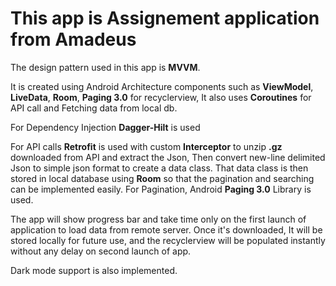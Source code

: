 # This app is Assignement application from Amadeus

The design pattern used in this app is **MVVM**. 

It is created using Android Architecture components such as **ViewModel**, **LiveData**, **Room**, **Paging 3.0** for recyclerview, It also uses **Coroutines** for API call and Fetching data from local db. 

For Dependency Injection **Dagger-Hilt** is used

For API calls **Retrofit** is used with custom **Interceptor** to unzip **.gz** downloaded from API and extract the Json, Then convert new-line delimited Json to simple json format to create a data class. That data class is then stored in local database using **Room** so that the pagination and searching can be implemented easily. For Pagination, Android **Paging 3.0** Library is used. 

The app will show progress bar and take time only on the first launch of application to load data from remote server. Once it's downloaded, It will be stored locally for future use, and the recyclerview will be populated instantly without any delay on second launch of app.

Dark mode support is also implemented. 
